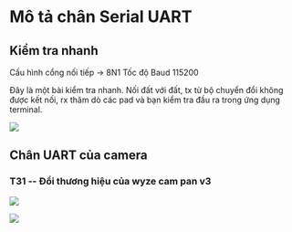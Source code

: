 # Mô tả chân Serial UART

## Kiểm tra nhanh

Cấu hình cổng nối tiếp -> 8N1 Tốc độ Baud 115200

Đây là một bài kiểm tra nhanh. Nối đất với đất, tx từ bộ chuyển đổi không được kết nối, rx thăm dò các pad và bạn kiểm tra đầu ra trong ứng dụng terminal.

![](../images/Test-UART.jpg)


## Chân UART của camera

### T31 -- Đổi thương hiệu của wyze cam pan v3 

![](../images/T31_rebranding_wyze_cam_pan_v3.jpeg)

![](../images/T31_rebranding_wyze_cam_pan_v3_TOP.png)
